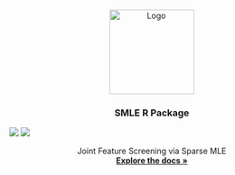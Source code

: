 <!-- PROJECT LOGO -->
<br />
<p align="center">
  <a href="https://github.com/JasonQxZ/SMLE">
    <img src="https://user-images.githubusercontent.com/46462586/117344253-2dee5c00-ae73-11eb-8628-46b7967656f7.png" alt="Logo" width="150">
  </a>

  <h3 align="center">SMLE R Package</h3
  
  <p align="center">
    <img src="http://www.r-pkg.org/badges/version/SMLE)](https://cran.r-project.org/package=SMLE">
    <img src="https://cranlogs.r-pkg.org/badges/grand-total/SMLE">
  <p align="center">
    Joint Feature Screening via Sparse MLE
    <br />
    <a href="https://github.com//JasonQxZ/SMLE"><strong>Explore the docs »</strong></a>
  

